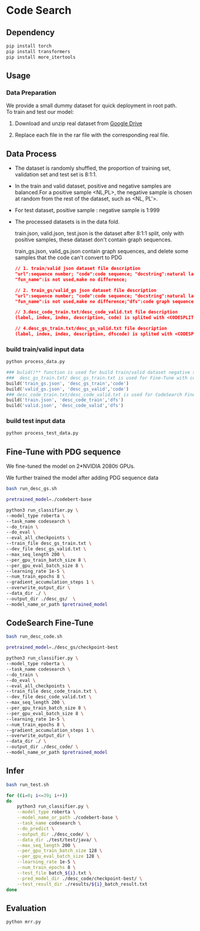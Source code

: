 # Code Search

## Dependency

```sh
pip install torch
pip install transformers
pip install more_itertools
```
## Usage 

   ### Data Preparation 
  We provide a small dummy dataset for quick deployment in root path.  
  To train and test our model:
  
  1) Download and unzip real dataset from [Google Drive](https://drive.google.com/file/d/1Vxv4CfojRA2v-Gb5UT8G8JhtG0Lol4gD/view?usp=sharing)
  
  2) Replace each file in the rar file with the corresponding real file. 
  
## Data Process

- The dataset is randomly shuffled, the proportion of training set, validation set and test set is 8:1:1.

- In the train and valid dataset, positive and negative samples are balanced.For a positive sample <NL,PL>, the negative sample is chosen at random from the rest of the dataset, such as <NL, PL'>.

- For test dataset, positive sample : negative sample is 1:999

- The processed datasets is in the data fold.

  train.json, valid.json, test.json is the dataset after 8:1:1 split, only with positive samples, these dataset don't contain graph sequences.  

  train_gs.json, valid_gs.json contain graph sequences, and delete some samples that the code can't convert to PDG 
  
  ```json
  // 1. train/valid json dataset file description
  "url":sequence number; "code":code sequence; "docstring":natural language summaration for program;
  "fun_name":is not used,make no difference;
  
  // 2. train_gs/valid_gs json dataset file description
  "url":sequence number; "code":code sequence; "docstring":natural language summaration for program;
  "fun_name":is not used,make no difference;"dfs":code graph sequence
  
  // 3.desc_code_train.txt/desc_code_valid.txt file description
  (label, index, index, description, code) is splited with <CODESPLIT>
  
  // 4.desc_gs_train.txt/desc_gs_valid.txt file description
  (label, index, index, description, dfscode) is splited with <CODESPLIT>
  ```

### build train/valid input data 

```sh
python process_data.py 
```

```py
### bulid()** function is used for build train/valid dataset negative samples
###  desc_gs_train.txt/ desc_gs_train.txt is used for Fine-Tune with code graph sequence 
build('train_gs.json', 'desc_gs_train','code')
build('valid_gs.json', 'desc_gs_valid','code')
### desc_code_train.txt/desc_code_valid.txt is used for CodeSearch Fine-Tune
build('train.json', 'desc_code_train','dfs')
build('valid.json', 'desc_code_valid','dfs')
```

### build test input data

```sh
python process_test_data.py
```



## Fine-Tune with PDG sequence

We fine-tuned the model on 2*NVIDIA 2080ti GPUs.

We further trained the model after adding PDG sequence data

```sh
bash run_desc_gs.sh
```

```sh
pretrained_model=./codebert-base

python3 run_classifier.py \
--model_type roberta \
--task_name codesearch \
--do_train \
--do_eval \
--eval_all_checkpoints \
--train_file desc_gs_train.txt \
--dev_file desc_gs_valid.txt \
--max_seq_length 200 \
--per_gpu_train_batch_size 8 \
--per_gpu_eval_batch_size 8 \
--learning_rate 1e-5 \
--num_train_epochs 8 \
--gradient_accumulation_steps 1 \
--overwrite_output_dir \
--data_dir ./ \
--output_dir ./desc_gs/  \
--model_name_or_path $pretrained_model
```

## CodeSearch Fine-Tune 

```bash
bash run_desc_code.sh
```

```sh
pretrained_model=./desc_gs/checkpoint-best

python3 run_classifier.py \
--model_type roberta \
--task_name codesearch \
--do_train \
--do_eval \
--eval_all_checkpoints \
--train_file desc_code_train.txt \
--dev_file desc_code_valid.txt \
--max_seq_length 200 \
--per_gpu_train_batch_size 8 \
--per_gpu_eval_batch_size 8 \
--learning_rate 1e-5 \
--num_train_epochs 8 \
--gradient_accumulation_steps 1 \
--overwrite_output_dir \
--data_dir ./ \
--output_dir ./desc_code/ \
--model_name_or_path $pretrained_model

```

## Infer

```sh
bash run_test.sh
```

```sh
for ((i=0; i<=39; i++))
do
    python3 run_classifier.py \
    --model_type roberta \
    --model_name_or_path ./codebert-base \
    --task_name codesearch \
    --do_predict \
    --output_dir ./desc_code/ \
    --data_dir ./test/test/java/ \
    --max_seq_length 200 \
    --per_gpu_train_batch_size 128 \
    --per_gpu_eval_batch_size 128 \
    --learning_rate 1e-5 \
    --num_train_epochs 8 \
    --test_file batch_${i}.txt \
    --pred_model_dir ./desc_code/checkpoint-best/ \
    --test_result_dir ./results/${i}_batch_result.txt
done
```

## Evaluation

```sh
python mrr.py
```


